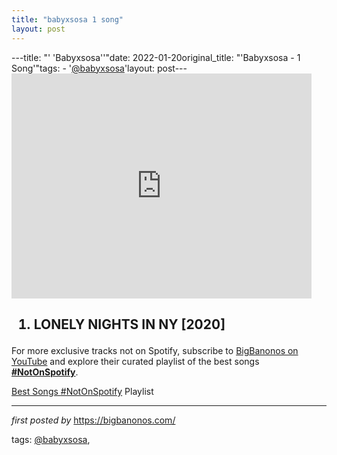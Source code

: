```yaml
---
title: "babyxsosa 1 song"
layout: post
---
```

---title: "' 'Babyxsosa''"date: 2022-01-20original_title: "'Babyxsosa - 1 Song'"tags:  - '[@babyxsosa](/tags/babyxsosa/)'layout: post---<iframe frameborder="0" height="360" src="https://youtube.com/embed/40uEZ7axRQg" width="480"></iframe><h2><ol><li>LONELY NIGHTS IN NY [2020]</li></ol></h2><!--Subscribe and Playlist Links--><div>    <p>For more exclusive tracks not on Spotify, subscribe to <a href="https://www.youtube.com/[@BigBanonos](/tags/BigBanonos/)" target="_blank">BigBanonos on YouTube</a> and explore their curated playlist of the best songs <strong>[#NotOnSpotify](/tags/NotOnSpotify/)</strong>.</p>    <p><a href="https://www.youtube.com/playlist?list=PLtuNtuTatqI0kFahUCbtbfenC_ET5O_tr" target="_blank">Best Songs [#NotOnSpotify](/tags/NotOnSpotify/) Playlist<br /></a></p></div><hr /><p><em>first posted by</em> <a href="https://bigbanonos.com/" rel="noopener" target="_new">https://bigbanonos.com/</a></p><p>tags: [@babyxsosa](/tags/babyxsosa/),</p>
